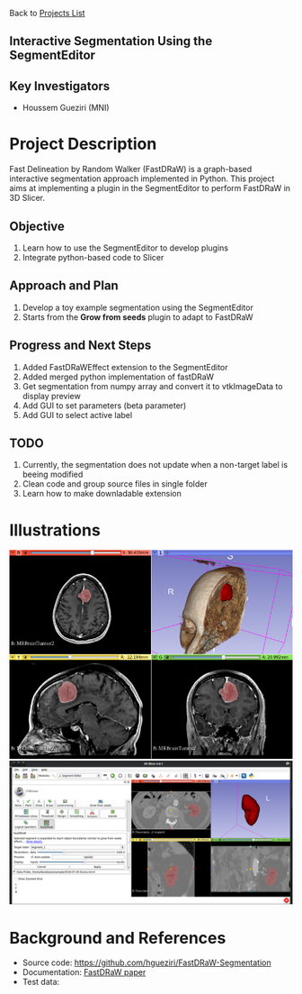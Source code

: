 Back to [Projects List](../../README.md#ProjectsList)

## Interactive Segmentation Using the SegmentEditor

## Key Investigators
- Houssem Gueziri (MNI) 

# Project Description
<!-- Add a short paragraph describing the project. --> 
Fast Delineation by Random Walker (FastDRaW) is a graph-based interactive segmentation approach implemented in Python. 
This project aims at implementing a plugin in the SegmentEditor to perform FastDRaW in 3D Slicer.

## Objective
1. Learn how to use the SegmentEditor to develop plugins
2. Integrate python-based code to Slicer

## Approach and Plan

1. Develop a toy example segmentation using the SegmentEditor
2. Starts from the __Grow from seeds__  plugin to adapt to FastDRaW

## Progress and Next Steps

1. Added FastDRaWEffect extension to the SegmentEditor
2. Added merged python implementation of fastDRaW
3. Get segmentation from numpy array and convert it to vtkImageData to display preview
4. Add GUI to set parameters (beta parameter)
5. Add GUI to select active label

## TODO
1. Currently, the segmentation does not update when a non-target label is beeing modified
2. Clean code and group source files in single folder
3. Learn how to make downladable extension

# Illustrations

<!--Add pictures and links to videos that demonstrate what has been accomplished.-->

![Screenshot](screenshot.png)
![Screenshot2](screenshot2.png)

<!--![Some more images](Example2.jpg)-->

# Background and References

<!--Use this space for information that may help people better understand your project, like links to papers, source code, or data.-->

- Source code: https://github.com/hgueziri/FastDRaW-Segmentation
- Documentation: [FastDRaW paper](http://www.hifiv.ca/wp-houssem/wp-content/uploads/2016/09/FastDRaW_camera-ready.pdf)
- Test data: 
